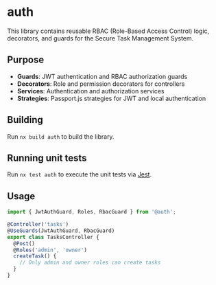# auth

This library contains reusable RBAC (Role-Based Access Control) logic, decorators, and guards for the Secure Task Management System.

## Purpose

- **Guards**: JWT authentication and RBAC authorization guards
- **Decorators**: Role and permission decorators for controllers
- **Services**: Authentication and authorization services
- **Strategies**: Passport.js strategies for JWT and local authentication

## Building

Run `nx build auth` to build the library.

## Running unit tests

Run `nx test auth` to execute the unit tests via [Jest](https://jestjs.io).

## Usage

```typescript
import { JwtAuthGuard, Roles, RbacGuard } from '@auth';

@Controller('tasks')
@UseGuards(JwtAuthGuard, RbacGuard)
export class TasksController {
  @Post()
  @Roles('admin', 'owner')
  createTask() {
    // Only admin and owner roles can create tasks
  }
}
```
